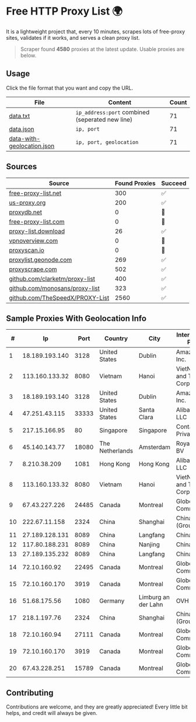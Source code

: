 
# Free HTTP Proxy List 🌍

It is a lightweight project that, every 10 minutes, scrapes lots of free-proxy sites, validates if it works, and serves a clean proxy list.


> Scraper found **4580** proxies at the latest update. Usable proxies are below.

## Usage

Click the file format that you want and copy the URL.


|File|Content|Count|
|----|-------|-----|
|[data.txt](https://raw.githubusercontent.com/themiralay/Proxy-List-World/master/data.txt)|`ip_address:port` combined (seperated new line)|71|
|[data.json](https://raw.githubusercontent.com/themiralay/Proxy-List-World/master/data.json)|`ip, port`|71|
|[data-with-geolocation.json](https://raw.githubusercontent.com/themiralay/Proxy-List-World/master/data-with-geolocation.json)|`ip, port, geolocation`|71|

## Sources

|Source|Found Proxies|Succeed|
|------|-------------|-------|
|[free-proxy-list.net](https://free-proxy-list.net)|300|✅|
|[us-proxy.org](https://www.us-proxy.org)|200|✅|
|[proxydb.net](http://proxydb.net)|0|🚫|
|[free-proxy-list.com](https://free-proxy-list.com/?page=&port=&type%5B%5D=http&type%5B%5D=https&up_time=0&search=Search)|0|🚫|
|[proxy-list.download](https://www.proxy-list.download/HTTP)|26|✅|
|[vpnoverview.com](https://vpnoverview.com/privacy/anonymous-browsing/free-proxy-servers)|0|🚫|
|[proxyscan.io](https://www.proxyscan.io)|0|🚫|
|[proxylist.geonode.com](https://proxylist.geonode.com/api/proxy-list?limit=300&page=1&sort_by=lastChecked&sort_type=desc&protocols=http,https)|269|✅|
|[proxyscrape.com](https://api.proxyscrape.com/v2/?request=displayproxies&protocol=http&timeout=10000&country=all&ssl=all&anonymity=all)|502|✅|
|[github.com/clarketm/proxy-list](https://raw.githubusercontent.com/clarketm/proxy-list/master/proxy-list-raw.txt)|400|✅|
|[github.com/monosans/proxy-list](https://raw.githubusercontent.com/monosans/proxy-list/main/proxies/http.txt)|323|✅|
|[github.com/TheSpeedX/PROXY-List](https://raw.githubusercontent.com/TheSpeedX/PROXY-List/master/http.txt)|2560|✅|


## Sample Proxies With Geolocation Info

|#|Ip|Port|Country|City|Internet Service Provider|
|-|--|----|-------|----|-------------------------|
|1|18.189.193.140|3128|United States|Dublin|Amazon.com, Inc.|
|2|113.160.133.32|8080|Vietnam|Hanoi|VietNam Post and Telecom Corporation|
|3|18.189.193.140|3128|United States|Dublin|Amazon.com, Inc.|
|4|47.251.43.115|33333|United States|Santa Clara|Alibaba Cloud LLC|
|5|217.15.166.95|80|Singapore|Singapore|Contabo Asia Private Limited|
|6|45.140.143.77|18080|The Netherlands|Amsterdam|RoyaleHosting BV|
|7|8.210.38.209|1081|Hong Kong|Hong Kong|Alibaba.com LLC|
|8|113.160.133.32|8080|Vietnam|Hanoi|VietNam Post and Telecom Corporation|
|9|67.43.227.226|24485|Canada|Montreal|GloboTech Communications|
|10|222.67.11.158|2324|China|Shanghai|China Telecom (Group)|
|11|27.189.128.131|8089|China|Langfang|Chinanet|
|12|117.80.188.231|8089|China|Nanjing|China Telecom|
|13|27.189.135.232|8089|China|Langfang|Chinanet|
|14|72.10.160.92|22495|Canada|Montreal|GloboTech Communications|
|15|72.10.160.170|3919|Canada|Montreal|GloboTech Communications|
|16|51.68.175.56|1080|Germany|Limburg an der Lahn|OVH SAS|
|17|218.1.197.76|2324|China|Shanghai|China Telecom (Group)|
|18|72.10.160.94|27111|Canada|Montreal|GloboTech Communications|
|19|72.10.160.170|3919|Canada|Montreal|GloboTech Communications|
|20|67.43.228.251|15789|Canada|Montreal|GloboTech Communications|



## Contributing

Contributions are welcome, and they are greatly appreciated! Every
little bit helps, and credit will always be given.

